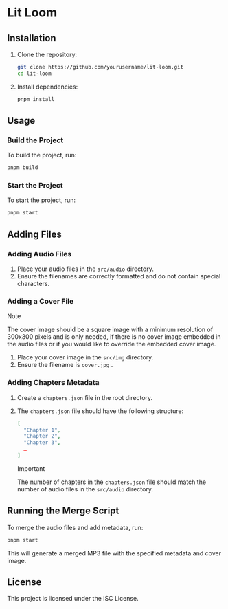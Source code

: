 # Lit Loom

## Installation

1. Clone the repository:

   ```sh
   git clone https://github.com/yourusername/lit-loom.git
   cd lit-loom
   ```

2. Install dependencies:
   ```sh
   pnpm install
   ```

## Usage

### Build the Project

To build the project, run:

```sh
pnpm build
```

### Start the Project

To start the project, run:

```sh
pnpm start
```

## Adding Files

### Adding Audio Files

1. Place your audio files in the `src/audio` directory.
2. Ensure the filenames are correctly formatted and do not contain special characters.

### Adding a Cover File

> [!NOTE]
> The cover image should be a square image with a minimum resolution of 300x300 pixels and is only needed, if there is no cover image embedded in the audio files or if you would like to override the embedded cover image.

1. Place your cover image in the `src/img` directory.
2. Ensure the filename is `cover.jpg` .

### Adding Chapters Metadata

1. Create a `chapters.json` file in the root directory.
2. The `chapters.json` file should have the following structure:

   ```json
   [
     "Chapter 1",
     "Chapter 2",
     "Chapter 3",
     …
   ]
   ```

   > [!IMPORTANT]
   > The number of chapters in the `chapters.json` file should match the number of audio files in the `src/audio` directory.

## Running the Merge Script

To merge the audio files and add metadata, run:

```sh
pnpm start
```

This will generate a merged MP3 file with the specified metadata and cover image.

## License

This project is licensed under the ISC License.
